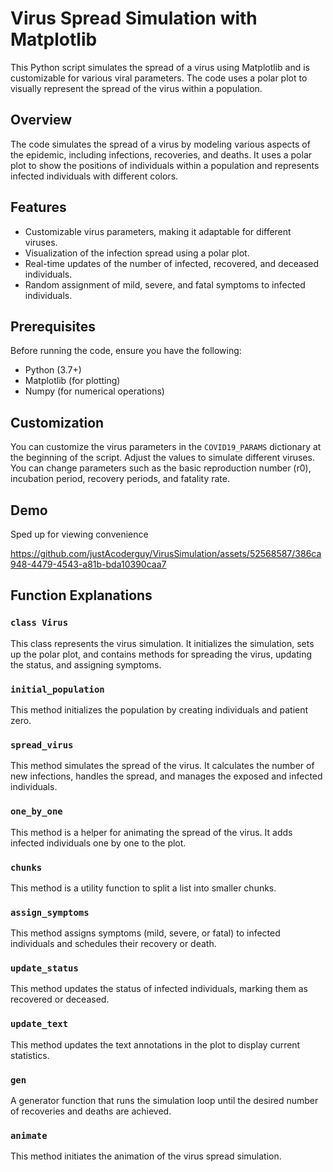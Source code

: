 # Virus Spread Simulation with Matplotlib

This Python script simulates the spread of a virus using Matplotlib and is customizable for various viral parameters. The code uses a polar plot to visually represent the spread of the virus within a population.

## Overview

The code simulates the spread of a virus by modeling various aspects of the epidemic, including infections, recoveries, and deaths. It uses a polar plot to show the positions of individuals within a population and represents infected individuals with different colors.

## Features

- Customizable virus parameters, making it adaptable for different viruses.
- Visualization of the infection spread using a polar plot.
- Real-time updates of the number of infected, recovered, and deceased individuals.
- Random assignment of mild, severe, and fatal symptoms to infected individuals.

## Prerequisites

Before running the code, ensure you have the following:

- Python (3.7+)
- Matplotlib (for plotting)
- Numpy (for numerical operations)

## Customization

You can customize the virus parameters in the `COVID19_PARAMS` dictionary at the beginning of the script. Adjust the values to simulate different viruses. You can change parameters such as the basic reproduction number (r0), incubation period, recovery periods, and fatality rate.

## Demo

Sped up for viewing convenience

https://github.com/justAcoderguy/VirusSimulation/assets/52568587/386ca948-4479-4543-a81b-bda10390caa7

## Function Explanations

### `class Virus`

This class represents the virus simulation. It initializes the simulation, sets up the polar plot, and contains methods for spreading the virus, updating the status, and assigning symptoms.

### `initial_population`

This method initializes the population by creating individuals and patient zero.

### `spread_virus`

This method simulates the spread of the virus. It calculates the number of new infections, handles the spread, and manages the exposed and infected individuals.

### `one_by_one`

This method is a helper for animating the spread of the virus. It adds infected individuals one by one to the plot.

### `chunks`

This method is a utility function to split a list into smaller chunks.

### `assign_symptoms`

This method assigns symptoms (mild, severe, or fatal) to infected individuals and schedules their recovery or death.

### `update_status`

This method updates the status of infected individuals, marking them as recovered or deceased.

### `update_text`

This method updates the text annotations in the plot to display current statistics.

### `gen`

A generator function that runs the simulation loop until the desired number of recoveries and deaths are achieved.

### `animate`

This method initiates the animation of the virus spread simulation.


